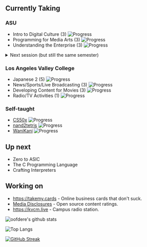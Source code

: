## Currently Taking
### ASU
 - Intro to Digital Culture (3) ![Progress](https://progress-bar.dev/17/) <!--- 5+1/27+7=34 -->
 - Programming for Media Arts (3) ![Progress](https://progress-bar.dev/30/) <!--- 7/23 -->
 - Understanding the Enterprise (3) ![Progress](https://progress-bar.dev/17/) <!--- 4/23 -->
<details>
<summary>Next session (but still the same semester)</summary>

 - Computational Thinking for Digital Culture (3) ![Progress](https://progress-bar.dev/0/) <!---  -->
 - Prototyping Dreams (3) ![Progress](https://progress-bar.dev/0/) <!---  -->
 - Intro to Physical Computing (3) ![Progress](https://progress-bar.dev/0/) <!---  -->
 
</details>

### Los Angeles Valley College
 - Japanese 2 (5) ![Progress](https://progress-bar.dev/0/) <!---  -->
 - News/Sports/Live Broadcasting (3) ![Progress](https://progress-bar.dev/0/) <!---  -->
 - Developing Content for Movies (3) ![Progress](https://progress-bar.dev/0/) <!--- 0/14 -->
 - Radio/TV Activities (1) ![Progress](https://progress-bar.dev/0/) <!---  -->

### Self-taught
 - [CS50x](https://cs50.harvard.edu/x) ![Progress](https://progress-bar.dev/83/)
 - [nand2tetris](https://nand2tetris.org) ![Progress](https://progress-bar.dev/50/)
 - [WaniKani](https://wanikani.com) ![Progress](https://progress-bar.dev/5/)
<!--- Calculation info:
WaniKani has 9060 items total.
K&R has 189 pages excl. appendicies.
-->

## Up next
 - Zero to ASIC
 - The C Programming Language
 - Crafting Interpreters

## Working on
 - https://takemy.cards - Online business cards that don't suck.
 - [Media Disclosures](https://disclosures.media) - Open source content ratings.
 - https://kvcm.live - Campus radio station.

![oofdere's github stats](https://github-readme-stats.vercel.app/api?username=oofdere&count_private=true&show_icons=true)

![Top Langs](https://github-readme-stats.vercel.app/api/top-langs/?username=oofdere&layout=compact&hide=html)

[![GitHub Streak](https://github-readme-streak-stats.herokuapp.com?user=oofdere)](https://git.io/streak-stats)
